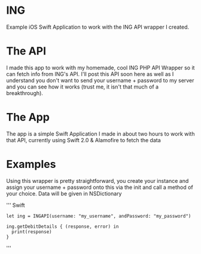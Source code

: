 # ING

Example iOS Swift Application to work with the ING API wrapper I created.

# The API

I made this app to work with my homemade, cool ING PHP API Wrapper so it can fetch info from ING's API. I'll post this API soon here as well as I understand you don't want to send your username + password to my server and you can see how it works (trust me, it isn't that much of a breakthrough).

# The App

The app is a simple Swift Application I made in about two hours to work with that API, currently using Swift 2.0 & Alamofire to fetch the data

# Examples

Using this wrapper is pretty straightforward, you create your instance and assign your username + password onto this via the init and call a method of your choice. Data will be given in NSDictionary

''' Swift

    let ing = INGAPI(username: "my_username", andPassword: "my_password")
    
    ing.getDebitDetails { (response, error) in
      print(response)
    }

'''
